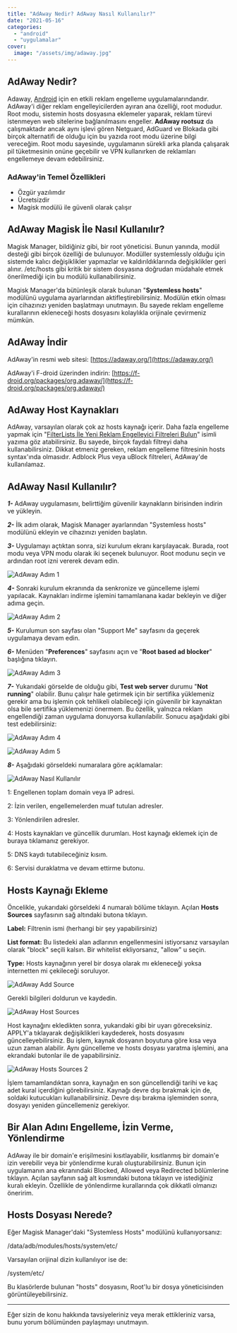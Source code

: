 ```yaml
---
title: "AdAway Nedir? AdAway Nasıl Kullanılır?"
date: "2021-05-16"
categories: 
  - "android"
  - "uygulamalar"
cover:
  image: "/assets/img/adaway.jpg"
---
```


## AdAway Nedir?

Adaway, [Android](https://furuy.com/categories/android/) için en etkili reklam engelleme uygulamalarındandır. AdAway'i diğer reklam engelleyicilerden ayıran ana özelliği, root modudur. Root modu, sistemin hosts dosyasına eklemeler yaparak, reklam türevi istenmeyen web sitelerine bağlanılmasını engeller. **AdAway rootsuz** da çalışmaktadır ancak aynı işlevi gören Netguard, AdGuard ve Blokada gibi birçok alternatifi de olduğu için bu yazıda root modu üzerine bilgi vereceğim. Root modu sayesinde, uygulamanın sürekli arka planda çalışarak pil tüketmesinin onüne geçebilir ve VPN kullanırken de reklamları engellemeye devam edebilirsiniz.

### AdAway'in Temel Özellikleri

- Özgür yazılımdır
- Ücretsizdir
- Magisk modülü ile güvenli olarak çalışır

## AdAway Magisk İle Nasıl Kullanılır?

Magisk Manager, bildiğiniz gibi, bir root yöneticisi. Bunun yanında, modül desteği gibi birçok özelliği de bulunuyor. Modüller systemlessly olduğu için sistemde kalıcı değişiklikler yapmazlar ve kaldırıldıklarında değişiklikler geri alınır. /etc/hosts gibi kritik bir sistem dosyasına doğrudan müdahale etmek önerilmediği için bu modülü kullanabilirsiniz.

Magisk Manager'da bütünleşik olarak bulunan "**Systemless hosts**" modülünü uygulama ayarlarından aktifleştirebilirsiniz. Modülün etkin olması için cihazınızı yeniden başlatmayı unutmayın. Bu sayede reklam engelleme kurallarının ekleneceği hosts dosyasını kolaylıkla orijinale çevirmeniz mümkün.

## AdAway İndir

AdAway'in resmi web sitesi: [https://adaway.org/](https://adaway.org/)

AdAway'i F-droid üzerinden indirin: [https://f-droid.org/packages/org.adaway/](https://f-droid.org/packages/org.adaway/)

## AdAway Host Kaynakları

AdAway, varsayılan olarak çok az hosts kaynağı içerir. Daha fazla engelleme yapmak için "[FilterLists İle Yeni Reklam Engelleyici Filtreleri Bulun](https://furuy.com/filterlists-com/)" isimli yazıma göz atabilirsiniz. Bu sayede, birçok faydalı filtreyi daha kullanabilirsiniz. Dikkat etmeniz gereken, reklam engelleme filtresinin hosts syntax'ında olmasıdır. Adblock Plus veya uBlock filtreleri, AdAway'de kullanılamaz.

## AdAway Nasıl Kullanılır?

**_1-_** AdAway uygulamasını, belirttiğim güvenilir kaynakların birisinden indirin ve yükleyin.

**_2-_** İlk adım olarak, Magisk Manager ayarlarından "Systemless hosts" modülünü ekleyin ve cihazınızı yeniden başlatın.

**_3-_** Uygulamayı açtıktan sonra, sizi kurulum ekranı karşılayacak. Burada, root modu veya VPN modu olarak iki seçenek bulunuyor. Root modunu seçin ve ardından root izni vererek devam edin.

![AdAway Adım 1](/assets/img/adaway-adim-1.jpg)

**_4-_** Sonraki kurulum ekranında da senkronize ve güncelleme işlemi yapılacak. Kaynakları indirme işlemini tamamlanana kadar bekleyin ve diğer adıma geçin.

![AdAway Adım 2](/assets/img/adaway-adim-2.jpg)

**_5-_** Kurulumun son sayfası olan "Support Me" sayfasını da geçerek uygulamaya devam edin.

**_6-_** Menüden "**Preferences**" sayfasını açın ve "**Root based ad blocker**" başlığına tıklayın.

![AdAway Adım 3](/assets/img/adaway-adim-3.jpg)

**_7-_** Yukarıdaki görselde de olduğu gibi, **Test web server** durumu "**Not running**" olabilir. Bunu çalışır hale getirmek için bir sertifika yüklemeniz gerekir ama bu işlemin çok tehlikeli olabileceği için güvenilir bir kaynaktan olsa bile sertifika yüklemenizi önermem. Bu özellik, yalnızca reklam engellendiği zaman uygulama donuyorsa kullanılabilir. Sonucu aşağıdaki gibi test edebilirsiniz:

![AdAway Adım 4](/assets/img/adaway-adim-4-1024x159.jpg)

![AdAway Adım 5](/assets/img/adaway-adim-5.jpg)

**_8-_** Aşağıdaki görseldeki numaralara göre açıklamalar:

![AdAway Nasıl Kullanılır](/assets/img/adaway-nasil-kullanilir.jpg)

1: Engellenen toplam domain veya IP adresi.

2: İzin verilen, engellemelerden muaf tutulan adresler.

3: Yönlendirilen adresler.

4: Hosts kaynakları ve güncellik durumları. Host kaynağı eklemek için de buraya tıklamanız gerekiyor.

5: DNS kaydı tutabileceğiniz kısım.

6: Servisi duraklatma ve devam ettirme butonu.

## Hosts Kaynağı Ekleme

Öncelikle, yukarıdaki görseldeki 4 numaralı bölüme tıklayın. Açılan **Hosts Sources** sayfasının sağ altındaki butona tıklayın.

**Label:** Filtrenin ismi (herhangi bir şey yapabilirsiniz)

**List format:** Bu listedeki alan adlarının engellenmesini istiyorsanız varsayılan olarak "block" seçili kalsın. Bir whitelist ekliyorsanız, "allow" u seçin.

**Type:** Hosts kaynağının yerel bir dosya olarak mı ekleneceği yoksa internetten mi çekileceği soruluyor.

![AdAway Add Source](/assets/img/adaway-add-source.jpg)

Gerekli bilgileri doldurun ve kaydedin.

![AdAway Host Sources](/assets/img/adaway-hosts-sources.jpg)

Host kaynağını ekledikten sonra, yukarıdaki gibi bir uyarı göreceksiniz. APPLY'a tıklayarak değişiklikleri kaydederek, hosts dosyasını güncelleyebilirsiniz. Bu işlem, kaynak dosyanın boyutuna göre kısa veya uzun zaman alabilir. Aynı güncelleme ve hosts dosyası yaratma işlemini, ana ekrandaki butonlar ile de yapabilirsiniz.

![AdAway Hosts Sources 2](/assets/img/adaway-hosts-sources-2.jpg)

İşlem tamamlandıktan sonra, kaynağın en son güncellendiği tarihi ve kaç adet kural içerdiğini görebilirsiniz. Kaynağı devre dışı bırakmak için de, soldaki kutucukları kullanabilirsiniz. Devre dışı bırakma işleminden sonra, dosyayı yeniden güncellemeniz gerekiyor.

## Bir Alan Adını Engelleme, İzin Verme, Yönlendirme

AdAway ile bir domain'e erişilmesini kısıtlayabilir, kısıtlanmış bir domain'e izin verebilir veya bir yönlendirme kuralı oluşturabilirsiniz. Bunun için uygulamanın ana ekranındaki Blocked, Allowed veya Redirected bölümlerine tıklayın. Açılan sayfanın sağ alt kısmındaki butona tıklayın ve istediğiniz kuralı ekleyin. Özellikle de yönlendirme kurallarında çok dikkatli olmanızı öneririm.

## Hosts Dosyası Nerede?

Eğer Magisk Manager'daki "Systemless Hosts" modülünü kullanıyorsanız:

/data/adb/modules/hosts/system/etc/

Varsayılan orijinal dizin kullanılıyor ise de:

/system/etc/

Bu klasörlerde bulunan "hosts" dosyasını, Root'lu bir dosya yöneticisinden görüntüleyebilirsiniz.

* * *

Eğer sizin de konu hakkında tavsiyeleriniz veya merak ettikleriniz varsa, bunu yorum bölümünden paylaşmayı unutmayın.

